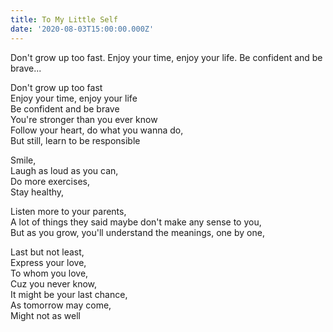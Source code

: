 ```yaml
---
title: To My Little Self
date: '2020-08-03T15:00:00.000Z'
---
```


Don't grow up too fast.
Enjoy your time, enjoy your life.
Be confident and be brave...

<!-- more -->

Don't grow up too fast <br />
Enjoy your time, enjoy your life <br />
Be confident and be brave <br />
You're stronger than you ever know <br />
Follow your heart, do what you wanna do, <br />
But still, learn to be responsible <br />

Smile, <br />
Laugh as loud as you can, <br />
Do more exercises, <br />
Stay healthy, <br />

Listen more to your parents, <br />
A lot of things they said maybe don't make any sense to you, <br />
But as you grow, you'll understand the meanings, one by one, <br />

Last but not least, <br />
Express your love, <br />
To whom you love, <br />
Cuz you never know, <br />
It might be your last chance, <br />
As tomorrow may come, <br />
Might not as well <br />
